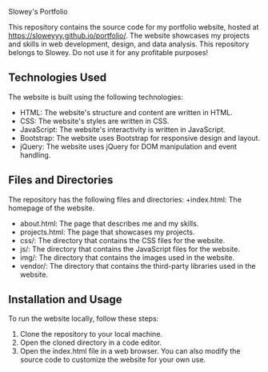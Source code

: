 Slowey's Portfolio

This repository contains the source code for my portfolio website, hosted at https://sloweyyy.github.io/portfolio/. The website showcases my projects and skills in web development, design, and data analysis.
This repository belongs to Slowey. Do not use it for any profitable purposes!

## Technologies Used

The website is built using the following technologies:
+ HTML: The website's structure and content are written in HTML.
+ CSS: The website's styles are written in CSS.
+ JavaScript: The website's interactivity is written in JavaScript.
+ 	Bootstrap: The website uses Bootstrap for responsive design and layout.
+	jQuery: The website uses jQuery for DOM manipulation and event handling.


## Files and Directories

The repository has the following files and directories:
+index.html: The homepage of the website.
+	about.html: The page that describes me and my skills.
+	projects.html: The page that showcases my projects.
+	css/: The directory that contains the CSS files for the website.
+	js/: The directory that contains the JavaScript files for the website.
+	img/: The directory that contains the images used in the website.
+	vendor/: The directory that contains the third-party libraries used in the website.


## Installation and Usage

To run the website locally, follow these steps:
1.	Clone the repository to your local machine.
2.	Open the cloned directory in a code editor.
3.	Open the index.html file in a web browser.
You can also modify the source code to customize the website for your own use.

